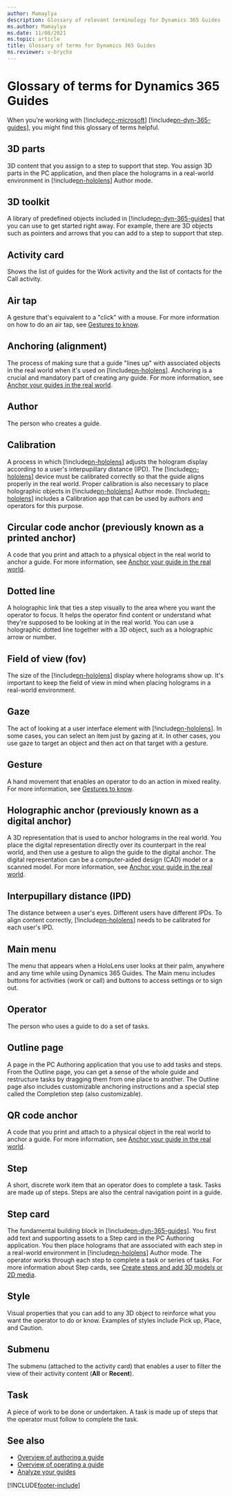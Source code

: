 ```yaml
---
author: Mamaylya
description: Glossary of relevant terminology for Dynamics 365 Guides
ms.author: Mamaylya
ms.date: 11/08/2021
ms.topic: article
title: Glossary of terms for Dynamics 365 Guides
ms.reviewer: v-brycho
---
```


# Glossary of terms for Dynamics 365 Guides

When you're working with [!include[cc-microsoft](../includes/cc-microsoft.md)] [!include[pn-dyn-365-guides](../includes/pn-dyn-365-guides.md)], you might find this glossary of terms helpful.

## 3D parts
3D content that you assign to a step to support that step. You assign 3D parts in the PC application, and then place the holograms in a real-world environment in [!include[pn-hololens](../includes/pn-hololens.md)] Author mode.

## 3D toolkit
A library of predefined objects included in [!include[pn-dyn-365-guides](../includes/pn-dyn-365-guides.md)] that you can use to get started right away. For example, there are 3D objects such as pointers and arrows that you can add to a step to support that step.

## Activity card
Shows the list of guides for the Work activity and the list of contacts for the Call activity.

## Air tap
A gesture that's equivalent to a "click" with a mouse. For more information on how to do an air tap, see [Gestures to know](authoring-gestures-HL2.md).

## Anchoring (alignment)
The process of making sure that a guide "lines up" with associated objects in the real world when it's used on [!include[pn-hololens](../includes/pn-hololens.md)]. Anchoring is a crucial and mandatory part of creating any guide. For more information, see [Anchor your guides in the real world](anchor.md).

## Author
The person who creates a guide.

## Calibration
A process in which [!include[pn-hololens](../includes/pn-hololens.md)] adjusts the hologram display according to a user's interpupillary distance (IPD). The [!include[pn-hololens](../includes/pn-hololens.md)] device must be calibrated correctly so that the guide aligns properly in the real world. Proper calibration is also necessary to place holographic objects in [!include[pn-hololens](../includes/pn-hololens.md)] Author mode. [!include[pn-hololens](../includes/pn-hololens.md)] includes a Calibration app that can be used by authors and operators for this purpose. 

## Circular code anchor (previously known as a printed anchor)
A code that you print and attach to a physical object in the real world to anchor a guide. For more information, see [Anchor your guide in the real world](anchor.md).

## Dotted line
A holographic link that ties a step visually to the area where you want the operator to focus. It helps the operator find content or understand what they're supposed to be looking at in the real world. You can use a holographic dotted line together with a 3D object, such as a holographic arrow or number. 

## Field of view (fov)
The size of the [!include[pn-hololens](../includes/pn-hololens.md)] display where holograms show up. It's important to keep the field of view in mind when placing holograms in a real-world environment.

## Gaze
The act of looking at a user interface element with [!include[pn-hololens](../includes/pn-hololens.md)]. In some cases, you can select an item just by gazing at it. In other cases, you use gaze to target an object and then act on that target with a gesture.

## Gesture
A hand movement that enables an operator to do an action in mixed reality. For more information, see [Gestures to know](authoring-gestures-HL2.md).

## Holographic anchor (previously known as a digital anchor)
A 3D representation that is used to anchor holograms in the real world. You place the digital representation directly over its counterpart in the real world, and then use a gesture to align the guide to the digital anchor. The digital representation can be a computer-aided design (CAD) model or a scanned model. For more information, see [Anchor your guide in the real world](anchor.md).

## Interpupillary distance (IPD)
The distance between a user's eyes. Different users have different IPDs. To align content correctly, [!include[pn-hololens](../includes/pn-hololens.md)] needs to be calibrated for each user's IPD. 

## Main menu

The menu that appears when a HoloLens user looks at their palm, anywhere and any time while using Dynamics 365 Guides. The Main menu includes buttons for activities (work or call) and buttons to access settings or to sign out.

## Operator
The person who uses a guide to do a set of tasks. 

## Outline page
A page in the PC Authoring application that you use to add tasks and steps. From the Outline page, you can get a sense of the whole guide and restructure tasks by dragging them from one place to another. The Outline page also includes customizable anchoring instructions and a special step called the Completion step (also customizable).

## QR code anchor 
A code that you print and attach to a physical object in the real world to anchor a guide. For more information, see [Anchor your guide in the real world](anchor.md).

## Step
A short, discrete work item that an operator does to complete a task. Tasks are made up of steps. Steps are also the central navigation point in a guide.

## Step card
The fundamental building block in [!include[pn-dyn-365-guides](../includes/pn-dyn-365-guides.md)]. You first add text and supporting assets to a Step card in the PC Authoring application. You then place holograms that are associated with each step in a real-world environment in [!include[pn-hololens](../includes/pn-hololens.md)] Author mode. The operator works through each step to complete a task or series of tasks. For more information about Step cards, see [Create steps and add 3D models or 2D media](/mr-docs/guides/pc-app-step-editor-overview).

## Style
Visual properties that you can add to any 3D object to reinforce what you want the operator to do or know. Examples of styles include Pick up, Place, and Caution.

## Submenu

The submenu (attached to the activity card) that enables a user to filter the view of their activity content (**All** or **Recent**). 

## Task
A piece of work to be done or undertaken. A task is made up of steps that the operator must follow to complete the task. 

## See also

- [Overview of authoring a guide](authoring-overview.md)
- [Overview of operating a guide](operator-overview.md)
- [Analyze your guides](analytics-guide.md)


[!INCLUDE[footer-include](../includes/footer-banner.md)]
